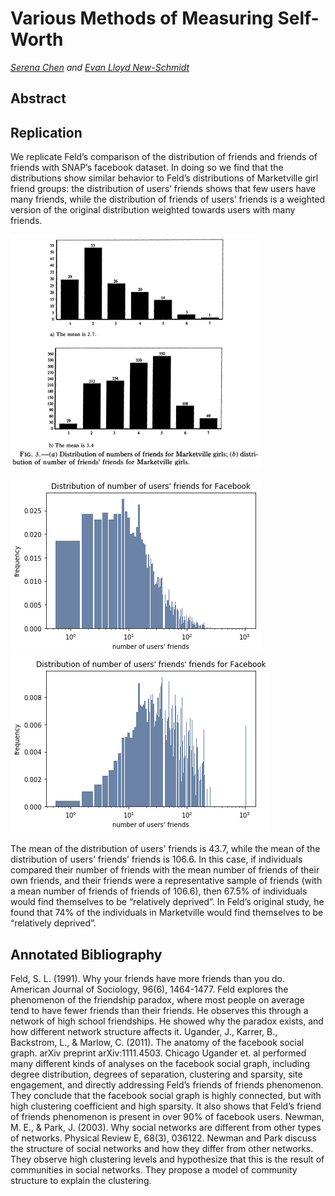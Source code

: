# Various Methods of Measuring Self-Worth
_[Serena Chen](https://github.com/poosomooso) and [Evan Lloyd New-Schmidt](https://github.com/newsch)_

## Abstract

## Replication

We replicate Feld’s comparison of the distribution of friends and friends of friends with SNAP’s facebook dataset. In doing so we find that the distributions show similar behavior to Feld’s distributions of Marketville girl friend groups: the distribution of users’ friends shows that few users have many friends, while the distribution of friends of users’ friends is a weighted version of the original distribution weighted towards users with many friends.

![Feld's comparison of friend distribution](assets/final/feld_friends_hist.png)

![Distribution of number of users' friends for Facebook](assets/final/fb_friends_hist.png)
![Distribution of number of users' friends' friends for Facebook](assets/final/fb_friends_friends_hist.png)

The mean of the distribution of users’ friends is 43.7, while the mean of the distribution of users’ friends’ friends is 106.6. In this case, if individuals compared their number of friends with the mean number of friends of their own friends, and their friends were a representative sample of friends (with a mean number of friends of friends of 106.6), then 67.5% of individuals would find themselves to be “relatively deprived”. In Feld’s original study, he found that 74% of the individuals in Marketville would find themselves to be “relatively deprived”.


## Annotated Bibliography

Feld, S. L. (1991). Why your friends have more friends than you do. American Journal of Sociology, 96(6), 1464-1477.
Feld explores the phenomenon of the friendship paradox, where most people on average tend to have fewer friends than their friends. He observes this through a network of high school friendships. He showed why the paradox exists, and how different network structure affects it.
Ugander, J., Karrer, B., Backstrom, L., & Marlow, C. (2011). The anatomy of the facebook social graph. arXiv preprint arXiv:1111.4503. Chicago
Ugander et. al performed many different kinds of analyses on the facebook social graph, including degree distribution, degrees of separation, clustering and sparsity, site engagement, and directly addressing Feld’s friends of friends phenomenon. They conclude that the facebook social graph is highly connected, but with high clustering coefficient and high sparsity. It also shows that Feld’s friend of friends phenomenon is present in over 90% of facebook users.
Newman, M. E., & Park, J. (2003). Why social networks are different from other types of networks. Physical Review E, 68(3), 036122.
Newman and Park discuss the structure of social networks and how they differ from other networks. They observe high clustering levels and hypothesize that this is the result of communities in social networks. They propose a model of community structure to explain the clustering.
